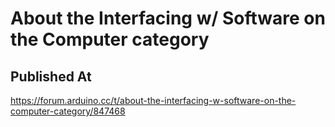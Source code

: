 # About the Interfacing w/ Software on the Computer category

## Published At

https://forum.arduino.cc/t/about-the-interfacing-w-software-on-the-computer-category/847468
